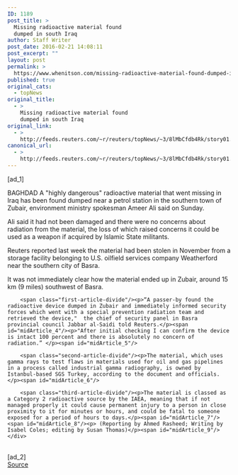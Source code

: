 ```yaml
---
ID: 1189
post_title: >
  Missing radioactive material found
  dumped in south Iraq
author: Staff Writer
post_date: 2016-02-21 14:08:11
post_excerpt: ""
layout: post
permalink: >
  https://www.whenitson.com/missing-radioactive-material-found-dumped-in-south-iraq/
published: true
original_cats:
  - topNews
original_title:
  - >
    Missing radioactive material found
    dumped in south Iraq
original_link:
  - >
    http://feeds.reuters.com/~r/reuters/topNews/~3/8lMbCfdb4Rk/story01.htm
canonical_url:
  - >
    http://feeds.reuters.com/~r/reuters/topNews/~3/8lMbCfdb4Rk/story01.htm
---
```

 [ad_1]
<br><div id="articleText">
<span id="midArticle_start"/>

<span class="focusParagraph" readability="5"><p><span class="articleLocation">BAGHDAD</span> A "highly dangerous" radioactive material that went missing in Iraq has been found dumped near a petrol station in the southern town of Zubair, environment ministry spokesman Ameer Ali said on Sunday.   </p></span><span id="midArticle_0"/><p>Ali said it had not been damaged and there were no concerns about radiation from the material, the loss of which raised concerns it could be used as a weapon if acquired by Islamic State militants.</p><span id="midArticle_1"/><p>Reuters reported last week the material had been stolen in November from a storage facility belonging to U.S. oilfield services company Weatherford near the southern city of Basra.</p><span id="midArticle_2"/><p>It was not immediately clear how the material ended up in Zubair, around 15 km (9 miles) southwest of Basra.</p><span id="midArticle_3"/>
        
        <span class="first-article-divide"/><p>“A passer-by found the radioactive device dumped in Zubair and immediately informed security forces which went with a special prevention radiation team and retrieved the device,"  the chief of security panel in Basra provincial council Jabbar al-Saidi told Reuters.</p><span id="midArticle_4"/><p>"After initial checking I can confirm the device is intact 100 percent and there is absolutely no concern of radiation.” </p><span id="midArticle_5"/>
        
        <span class="second-article-divide"/><p>The material, which uses gamma rays to test flaws in materials used for oil and gas pipelines in a process called industrial gamma radiography, is owned by Istanbul-based SGS Turkey, according to the document and officials.</p><span id="midArticle_6"/>
        
        <span class="third-article-divide"/><p>The material is classed as a Category 2 radioactive source by the IAEA, meaning that if not managed properly it could cause permanent injury to a person in close proximity to it for minutes or hours, and could be fatal to someone exposed for a period of hours to days.</p><span id="midArticle_7"/><span id="midArticle_8"/><p> (Reporting by Ahmed Rasheed; Writing by Isabel Coles; editing by Susan Thomas)</p><span id="midArticle_9"/></div>
<br>[ad_2]
<br><a href="http://feeds.reuters.com/~r/reuters/topNews/~3/8lMbCfdb4Rk/story01.htm">Source </a>